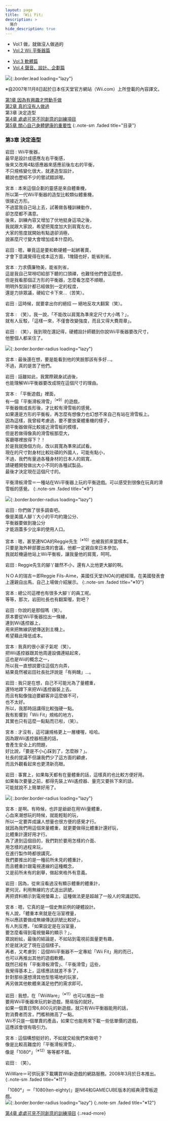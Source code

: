 ```yaml
---
layout: page
title: 『Wii Fit』 
description: >
  简介
hide_description: true
---
```


<nav class="pagination heading clearfix" role="navigation">
  <ul>
    <li class="pagination-item">
      <a style="background-color:rgba(225,224,224,0.3);">
        Vol.1 做，就做沒人做過的
      </a>
    </li>
    <li class="pagination-item">
      <a href="../../vol2/1/">
        Vol.2 Wii 平衡器篇
      </a>
    </li>
  </ul>
  <ul>
    <li class="pagination-item">
      <a href="../../vol3/1/">
        Vol.3 軟體篇
      </a>
    </li>
    <li class="pagination-item">
      <a href="../../vol4/1/">
        Vol.4 聲音、設計、企劃篇
      </a>
    </li>
  </ul>
</nav>

![](/interviews/cht-tw/wii/wiifit/vol1/img/wiifit_crv_vol1_11.jpg){:.border.lead loading="lazy"}

※自2007年11月8日起於日本任天堂官方網站（Wii.com）上所登載的內容譯文。

[第1章 因為有興趣才想動手做](1.md)<br>
[第2章 真的沒有人做過](2.md)<br>
第3章 決定造型<br>
[第4章 處處可見不同創意的訓練項目](4.md)<br>
[第5章 關心自己身體健康的重要性](5.md)
{:.note-sm .faded title="目录"}

### 第3章 決定造型

岩田
: Wii平衡器，<br>最早是設計成感應左右平衡感，<br>後來又改用4點感應器來感應前後左右的平衡，<br>不只規格變化很大，就連造型設計，<br>聽說也歷經不少的嘗試錯誤喔。

宮本
: 本來這個企劃的靈感是來自體重機，<br>所以第一代Wii平衡器的造型比較類似體重機，<br>很接近方形。<br>不過當我自己站上去，試著做各種訓練動作，<br>卻怎麼都不滿意。<br>後來，訓練內容又增加了伏地挺身這項之後，<br>我就跟大家說，希望把寬度加大到肩寬左右，<br>大家的態度就開始有點退卻消極，<br>說甚麼尺寸變大會增加成本什麼的。

岩田
: 嗯，畢竟這是要和軟硬體一起綁著賣，<br>才會下意識覺得在成本這方面，1塊錢也好，能省則省。

宮本
: 力求價廉物美，能省則省，<br>這是我自己常嘮叨給部下聽的口頭禪，也難怪他們會這麼想，<br>但是我看那個正方形的平衡器，怎麼看怎麼不順眼，<br>明明外型設計都已經做到一定的程度，<br>還是力排眾議，硬給它卡下來…（苦笑）。

岩田
: 這時候，就要拿出你的絕招 — 絕地反攻大翻案（笑）。

宮本
: （笑）。我一說，「不能改以肩寬為準來定尺寸大小嗎？」，<br>就有人反駁，「這樣一來，不僅會改變強度，而且又得大費周章」。

岩田
: （笑），我到現在還記得，硬體設計師聽到你說Wii平衡器要改尺寸，<br>他整個人都呆住了。

![](/interviews/cht-tw/wii/wiifit/vol1/img/wiifit_vol1_08.jpg){:.border.border-radius loading="lazy"}

宮本
: 最後還在想，要是能看到他的笑臉那該有多好…。<br>不過，真的是苦了他們。

岩田
: 話雖如此，我實際親身試過後，<br>也能理解Wii平衡器要改成現在這個尺寸的理由。

宮本
: 「平衡遊戲」裡面，<br>有一個「平衡滑板滑雪」<sup>（※9）</sup>的遊戲，<br>平衡器做成長形後，才比較有滑雪板的感覺。<br>如果還是方形的平衡板，再怎麼有想像力也幻想不來自己有站在滑雪板上。<br>因為這樣，我曾經考慮過，要不要放棄體重機的樣子，<br>把平衡器做得比較接近滑雪板的模樣，<br>但是若做得像真的滑雪板那麼大，<br>客廳哪裡放得下？！<br>於是我就換個方向，改以肩寬為準來試試看。<br>現在的尺寸對身材比較壯碩的外國人，可能有點小，<br>不過，我們有量過各種身材的日本人的肩寬，<br>請硬體開發做出大小不同的各種試製品，<br>最後才決定現在這個尺寸的。

平衡滑板滑雪＝一種站在Wii平衡器上玩的平衡遊戲。可以感受到很像在玩真的滑雪板的感覺。
{:.note-sm .faded title="※9"}

![](/interviews/cht-tw/wii/wiifit/vol1/img/wiifit_vol1_07.jpg){:.border.border-radius loading="lazy"}

岩田
: 你們做了很多調查吧。<br>像是美國人腳丫大小的平均約幾公分、<br>平衡器要做到幾公分<br>才能涵蓋多少比率的使用人口。

宮本
: 嗯，甚至連NOA的Reggie先生<sup>（※10）</sup>也被我抓來當樣本。<br>只要是海外幹部要出席的會議，他都一定親自來日本參加，<br>我就趁機逼他站上Wii平衡板，讓我量他的肩寬，呵呵。

岩田
: Reggie先生的腳丫雖然不小，還有人比他更大腳的啊。

ＮＯＡ的瑞吉＝即Reggie Fils-Aime，美國任天堂(NOA)的總經理。在美國發表會上還親自出馬，自己上場做介紹展示。
{:.note-sm .faded title="※10"}

宮本
: 總公司這裡也有很多大腳丫的員工呢。<br>等等，那次，岩田社長也有翻案喔，對吧？

岩田
: 你說的是那個嗎（笑）。<br>原本要從Wii平衡器拉出一條線，<br>連到Wii遙控器上，<br>用來把無線訊號傳送到主機上。<br>希望藉此降低成本。

宮本
: 我真的很小家子氣呢（笑）。<br>把Wii遙控器跟其他周邊設備連結起來，<br>這也是Wii的概念之一，<br>所以我一直想說要往這個方向弄，<br>結果竟然被岩田社長批評說是「有夠醜」…。

岩田
: 我只是在想，自己不可能光為了量體重，<br>還特地蹲下來把Wii遙控器裝上去。<br>而且有點像強迫要顧客非這麼做不可，<br>也不太好。<br>所以，我那時話講得比較強硬一點。<br>我有影響到「Wii Fit」規格的地方，<br>其實也只有這麼一點點而已啦，（笑）。

宮本
: 才沒有，這可讓規格更上一層樓喔，哈哈。<br>因為跟Wii遙控器相連的話，<br>會產生安全上的問題，<br>好比說，「要是不小心踩到了，怎麼辦？」。<br>社長的提議不但讓我們少了這方面的顧慮，<br>而且外觀看起來也更清新亮眼。

岩田
: 事實上，如果每天都有在量體重的話，這樣真的也比較方便好用。<br>如果每次要量之前，都得先裝上Wii遙控器、量完又要拆下來的話，<br>可能就說不上簡單好用了。

![](/interviews/cht-tw/wii/wiifit/vol1/img/wiifit_vol1_09.jpg){:.border.border-radius loading="lazy"}

宮本
: 是啊。有時候，也許是爺爺在用Wii量體重，<br>心血來潮想玩的時候，就能輕鬆的玩，<br>所以一定要弄成讓人想量也很方便的感覺才行。<br>就因為我們用這個來量體重，就更要做得比體重計還好玩，<br>比體重計還好用才行。<br>為了達到這個目的，我們對於要用怎樣的介面、<br>用怎樣的過程來玩，<br>在進行製作時都很講究。<br>我們要推出的是一種前所未見的體重計，<br>而且體重計跟電視連線的這種概念，<br>又是前所未有的創舉，做起來格外有意義。 

岩田
: 因為，從來沒看過沒有顯示體重的體重計，<br>更何況，利用無線的方式送出訊號，<br>再把資料顯示到電視螢幕上，這種做法更是超越了一般人的常識認知。

宮本
: 嗯，它真的是一個史無前例的硬體設計。<br>有人說，「體重本來就是在浴室裡量，<br>所以應該要做成無線傳送訊號比較好」。<br>有人則反應，「如果設定是在浴室量，<br>要怎麼看得到電視螢幕的顯示？」，<br>眾說紛紜，最後的結論是，不如站到電視前面量更有趣，<br>於是就決定了現在這個樣子。<br>再者，又考慮到：這個Wii平衡器不一定專給「Wii Fit」用的而已，<br>也可以再推出其他的遊戲軟體。<br>既然已經有「平衡滑板滑雪」、「平衡滑雪」這些，<br>我覺得基本上，這樣應該就差不多了，<br>針對那些還想滑其他型態場地的玩家，<br>再另做其他軟體來滿足他們的需求即可。

岩田
: 我想，在「WiiWare」<sup>（※11）</sup>也可以推出一些<br>要用Wii平衡器來玩的新遊戲，簡易版的就好。<br>如果一個賣日幣6,800元的新遊戲，就只有Wii平衡器能用的話，<br>對消費者而言，門檻稍微高了一點。<br>Wii不只是一個單賣的產品，如果它也能用來下載一些低單價的遊戲，<br>這應該會很有吸引力。

宮本
: 這個構想挺好的，不如就交給我們來做吧？<br>像是比較高難度的「平衡滑板滑雪」、<br>像是「1080°」<sup>（※12）</sup>等等都不錯。

岩田
: （笑）。

WiiWare＝可供玩家下載購買Wii新遊戲的網路服務。2008年3月於日本推出。
{:.note-sm .faded title="※11"}

「1080°」＝「1080(ten-eighty)」是N64和GAMECUBE版本的經典滑雪板遊戲。<br>
![](/interviews/cht-tw/wii/wiifit/vol1/img/g_1080.jpg){:.border.border-radius loading="lazy"}
{:.note-sm .faded title="※12"}


[第4章 處處可見不同創意的訓練項目](4.md)
{:.read-more}

